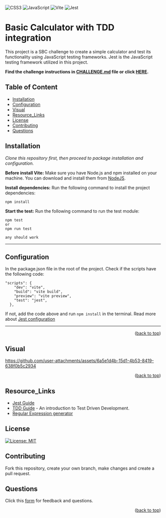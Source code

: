 <a name="readme-top"></a>

![CSS3](https://img.shields.io/badge/css3-%231572B6.svg?style=for-the-badge&logo=css3&logoColor=white)
![JavaScript](https://img.shields.io/badge/JavaScript-F7DF1E?style=for-the-badge&logo=javascript&logoColor=black)
![Vite](https://img.shields.io/badge/vite-%23646CFF.svg?style=for-the-badge&logo=vite&logoColor=white)
![Jest](https://img.shields.io/badge/-jest-%23C21325?style=for-the-badge&logo=jest&logoColor=white)

# Basic Calculator with TDD integration

This project is a SBC challenge to create a simple calculator and test its functionality using JavaScript testing frameworks. Jest is the JavaScript testing framework utilized in this project.

**Find the challenge instructions in [CHALLENGE.md](./sbc-week5-npm-tdd/CHALLENGE.md) file or click [HERE](./sbc-week5-npm-tdd/CHALLENGE.md).**

## Table of Content

- [Installation](#Installation)
- [Configuration](#Configuration)
- [Visual](#Visual)
- [Resource_Links](#Resource_Links)
- [License](#License)
- [Contributing](#Contributing)
- [Questions](#Questions)


## Installation

_Clone this repository first, then proceed to package installation and configuration._

**Before install Vite:**
Make sure you have Node.js and npm installed on your machine. You can download and install them from [NodeJS](https://nodejs.org/).

**Install dependencies:** Run the following command to install the project dependencies:

```
npm install
```

**Start the test:** Run the following command to run the test module:

```
npm test
or
npm run test

any should work
```

---

## Configuration

In the package.json file in the root of the project. Check if the scripts have the following code:

```
"scripts": {
    "dev": "vite",
    "build": "vite build",
    "preview": "vite preview",
    "test": "jest",
  },
```

If not, add the code above and run `npm install` in the terminal. Read more about [Jest configuration](https://jestjs.io/docs/getting-started)

---

<p align="right">(<a href="#readme-top">back to top</a>)</p>

## Visual




https://github.com/user-attachments/assets/6a5e1d4b-15d1-4b53-8419-638f0b5c2934




<p align="right">(<a href="#readme-top">back to top</a>)</p>


## Resource_Links
- [Jest Guide](https://jestjs.io/docs/getting-started)
- [TDD Guide](https://www.freecodecamp.org/news/an-introduction-to-test-driven-development-c3a321bd2f2c/) - An introduction to Test Driven Development.
- [Regular Expression generator](https://regexr.com/)

## License

[![License: MIT](https://img.shields.io/badge/License-MIT-yellow.svg)](https://opensource.org/licenses/MIT)

## Contributing

Fork this repository, create your own branch, make changes and create a pull request.


## Questions

Click this [form](https://feedback-form-mcc.netlify.app/) for feedback and questions.


<p align="right">(<a href="#readme-top">back to top</a>)</p>

